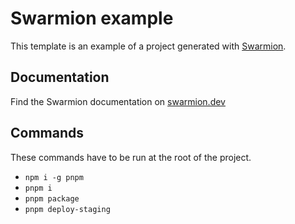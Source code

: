 # Swarmion example

This template is an example of a project generated with [Swarmion](https://github.com/swarmion/swarmion).

## Documentation

Find the Swarmion documentation on [swarmion.dev](https://www.swarmion.dev)

## Commands

These commands have to be run at the root of the project.

- `npm i -g pnpm`
- `pnpm i`
- `pnpm package`
- `pnpm deploy-staging`
